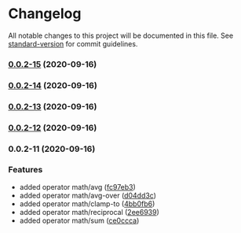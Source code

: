 # Changelog

All notable changes to this project will be documented in this file. See [standard-version](https://github.com/conventional-changelog/standard-version) for commit guidelines.

### [0.0.2-15](https://github.com/ckapps/rxjs/compare/v0.0.2-14...v0.0.2-15) (2020-09-16)

### [0.0.2-14](https://github.com/ckapps/rxjs/compare/v0.0.2-13...v0.0.2-14) (2020-09-16)

### [0.0.2-13](https://github.com/ckapps/rxjs/compare/v0.0.2-12...v0.0.2-13) (2020-09-16)

### [0.0.2-12](https://github.com/ckapps/rxjs/compare/v0.0.2-11...v0.0.2-12) (2020-09-16)

### 0.0.2-11 (2020-09-16)


### Features

* added operator math/avg ([fc97eb3](https://github.com/ckapps/rxjs/commit/fc97eb3f16184f446c48bd262ac6b913633bd29a))
* added operator math/avg-over ([d04dd3c](https://github.com/ckapps/rxjs/commit/d04dd3c6f613d55278e5094b3f6bc3ba8896004e))
* added operator math/clamp-to ([4bb0fb6](https://github.com/ckapps/rxjs/commit/4bb0fb61b336382a50ddd3a79eafcd9f92778410))
* added operator math/reciprocal ([2ee6939](https://github.com/ckapps/rxjs/commit/2ee6939bb2dd9484ed528a4a07f8a298f4b8fae6))
* added operator math/sum ([ce0ccca](https://github.com/ckapps/rxjs/commit/ce0ccca365173040a2beed78595110337447a222))
